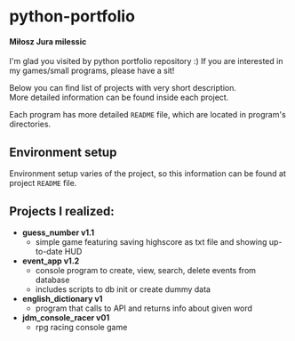 # python-portfolio
#### Miłosz Jura milessic
I'm glad you visited by python portfolio repository :)
If you are interested in my games/small programs, please have a sit!

Below you can find list of projects with very short description.<br>
More detailed information can be found inside each project.

Each program has more detailed ``README`` file, which are located in program's directories.

## Environment setup
Environment setup varies of the project, so this information can be found at project ``README`` file.

## Projects I realized:
* __guess_number v1.1__
  * simple game featuring saving highscore as txt file and showing up-to-date HUD
* __event_app v1.2__
  * console program to create, view, search, delete events from database
  * includes scripts to db init or create dummy data
* __english_dictionary v1__
  * program that calls to API and returns info about given word
* __jdm_console_racer v01__
  * rpg racing console game
